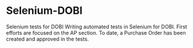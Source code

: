 # Selenium-DOBI
Selenium tests for DOBI
Writing automated tests in Selenium for DOBI. First efforts are focused on the AP section. To date, a Purchase Order has been created and approved in the tests.

